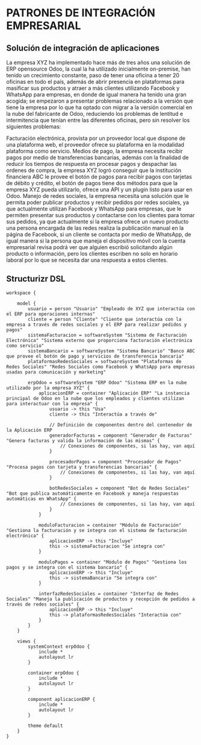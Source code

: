 # PATRONES DE INTEGRACIÓN EMPRESARIAL



## Solución de integración de aplicaciones

La empresa XYZ ha implementado hace más de tres años una solución de ERP opensource Odoo, la cual la ha utilizado inicialmente on-premise, han tenido un crecimiento constante, paso de tener una oficina a tener 20 oficinas en todo el país, además de abrir presencia en plataformas para masificar sus productos y atraer a más clientes utilizando Facebook y WhatsApp para empresas, en donde de igual manera ha tenido una gran acogida; se empezaron a presentar problemas relacionado a la versión que tiene la empresa por lo que ha optado con migrar a la versión comercial en la nube del fabricante de Odoo, reduciendo los problemas de lentitud e intermitencia que tenían entre las diferentes oficinas, pero sin resolver los siguientes problemas:

Facturación electrónica, provista por un proveedor local que dispone de una plataforma web, el proveedor ofrece su plataforma en la modalidad plataforma como servicio.
Medios de pago, la empresa necesita recibir pagos por medio de transferencias bancarias, además con la finalidad de reducir los tiempos de respuesta en procesar pagos y despachar las ordenes de compra, la empresa XYZ logró conseguir que la institución financiera ABC le provee el botón de pagos para recibir pagos con tarjetas de débito y crédito, el botón de pagos tiene dos métodos para que la empresa XYZ pueda utilizarlo, ofrece una API y un plugin listo para usar en Odoo.
Manejo de redes sociales, la empresa necesita una solución que le permita poder publicar productos y recibir pedidos por redes sociales, ya que actualmente utilizan Facebook y WhatsApp para empresas, que le permiten presentar sus productos y contactarse con los clientes para tomar sus pedidos, ya que actualmente si la empresa ofrece un nuevo producto una persona encargada de las redes realiza la publicación manual en la página de Facebook, si un cliente se contacta por medio de WhatsApp, de igual manera si la persona que maneja el dispositivo móvil con la cuenta empresarial revisa podrá ver que alguien escribió solicitando algún producto  o información, pero los clientes escriben no solo en horario laboral por lo que se necesita dar una respuesta a estos clientes.




## Structurizr DSL
```
workspace {

    model {
        usuario = person "Usuario" "Empleado de XYZ que interactúa con el ERP para operaciones internas"
        cliente = person "Cliente" "Cliente que interactúa con la empresa a través de redes sociales y el ERP para realizar pedidos y pagos"
        sistemaFacturacion = softwareSystem "Sistema de Facturación Electrónica" "Sistema externo que proporciona facturación electrónica como servicio"
        sistemaBancario = softwareSystem "Sistema Bancario" "Banco ABC que provee el botón de pago y servicios de transferencia bancaria"
        plataformasRedesSociales = softwareSystem "Plataformas de Redes Sociales" "Redes Sociales como Facebook y WhatsApp para empresas usadas para comunicación y marketing"

        erpOdoo = softwareSystem "ERP Odoo" "Sistema ERP en la nube utilizado por la empresa XYZ" {
            aplicacionERP = container "Aplicación ERP" "La instancia principal de Odoo en la nube que los empleados y clientes utilizan para interactuar con la empresa" {
                usuario -> this "Usa"
                cliente -> this "Interactúa a través de"
                
                // Definición de componentes dentro del contenedor de la Aplicación ERP
                generadorFacturas = component "Generador de Facturas" "Genera facturas y valida la información de las mismas" {
                    // Conexiones de componentes, si las hay, van aquí
                }

                procesadorPagos = component "Procesador de Pagos" "Procesa pagos con tarjeta y transferencias bancarias" {
                    // Conexiones de componentes, si las hay, van aquí
                }

                botRedesSociales = component "Bot de Redes Sociales" "Bot que publica automáticamente en Facebook y maneja respuestas automáticas en WhatsApp" {
                    // Conexiones de componentes, si las hay, van aquí
                }
            }

            moduloFacturacion = container "Módulo de Facturación" "Gestiona la facturación y se integra con el sistema de facturación electrónica" {
                aplicacionERP -> this "Incluye"
                this -> sistemaFacturacion "Se integra con"
            }

            moduloPagos = container "Módulo de Pagos" "Gestiona los pagos y se integra con el sistema bancario" {
                aplicacionERP -> this "Incluye"
                this -> sistemaBancario "Se integra con"
            }

            interfazRedesSociales = container "Interfaz de Redes Sociales" "Maneja la publicación de productos y recepción de pedidos a través de redes sociales" {
                aplicacionERP -> this "Incluye"
                this -> plataformasRedesSociales "Interactúa con"
            }
        }
    }

    views {
        systemContext erpOdoo {
            include *
            autolayout lr
        }

        container erpOdoo {
            include *
            autolayout lr
        }

        component aplicacionERP {
            include *
            autolayout lr
        }

        theme default
    }
}


```



